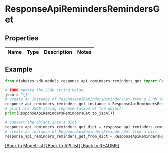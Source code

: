 # ResponseApiRemindersRemindersGet


## Properties

Name | Type | Description | Notes
------------ | ------------- | ------------- | -------------

## Example

```python
from diabetes_sdk.models.response_api_reminders_reminders_get import ResponseApiRemindersRemindersGet

# TODO update the JSON string below
json = "{}"
# create an instance of ResponseApiRemindersRemindersGet from a JSON string
response_api_reminders_reminders_get_instance = ResponseApiRemindersRemindersGet.from_json(json)
# print the JSON string representation of the object
print(ResponseApiRemindersRemindersGet.to_json())

# convert the object into a dict
response_api_reminders_reminders_get_dict = response_api_reminders_reminders_get_instance.to_dict()
# create an instance of ResponseApiRemindersRemindersGet from a dict
response_api_reminders_reminders_get_from_dict = ResponseApiRemindersRemindersGet.from_dict(response_api_reminders_reminders_get_dict)
```
[[Back to Model list]](../README.md#documentation-for-models) [[Back to API list]](../README.md#documentation-for-api-endpoints) [[Back to README]](../README.md)


